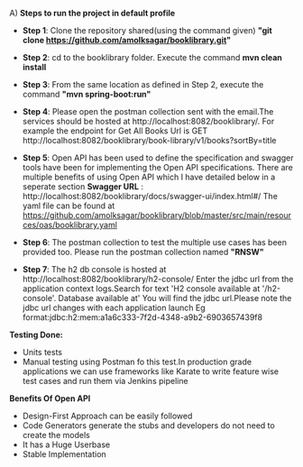 A) **Steps to run the project in default profile**
- **Step 1**: Clone the repository shared(using the command given)
  **"git clone https://github.com/amolksagar/booklibrary.git"**

- **Step 2**:
  cd to the booklibrary folder.
  Execute the command
  **mvn clean install**

- **Step 3**:
  From the same location as defined in Step 2, execute the command **"mvn spring-boot:run"**

- **Step 4**:
  Please open the postman collection sent with the email.The services should be hosted at http://localhost:8082/booklibrary/. For example the endpoint for Get All Books Url is GET http://localhost:8082/booklibrary/book-library/v1/books?sortBy=title

- **Step 5**:
  Open API has been used to define the specification and swagger tools have been for implementing the Open API specifications. There are multiple benefits of using Open API which I have detailed below in a seperate section
  **Swagger URL** : http://localhost:8082/booklibrary/docs/swagger-ui/index.html#/
  The yaml file can be found at https://github.com/amolksagar/booklibrary/blob/master/src/main/resources/oas/booklibrary.yaml
- **Step 6**:
  The postman collection to test the multiple use cases has been provided too.
  Please run the postman collection named **"RNSW"**
- **Step 7**:
  The h2 db console is hosted at http://localhost:8082/booklibrary/h2-console/
  Enter the jdbc url from the application context logs.Search for text 'H2 console available at '/h2-console'. Database available at'
  You will find the jdbc url.Please note the jdbc url changes with each application launch Eg format:jdbc:h2:mem:a1a6c333-7f2d-4348-a9b2-6903657439f8


**Testing Done:**
- Units tests
- Manual testing using Postman fo this test.In production grade applications we can use frameworks like Karate to write feature wise test cases and run them via Jenkins pipeline

**Benefits Of Open API**
- Design-First Approach can be easily followed
- Code Generators generate the stubs and developers do not need to create the models
- It has a Huge Userbase
- Stable Implementation